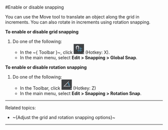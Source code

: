 #Enable or disable snapping

You can use the Move tool to translate an object along the grid in increments. You can also rotate in increments using rotation snapping.

**To enable or disable grid snapping**

1. Do one of the following:
	- In the ~{ Toolbar }~, click ![](../../images/icon_snap.png) (Hotkey: X).
	- In the main menu, select **Edit > Snapping > Global Snap**.

**To enable or disable rotation snapping**

1. Do one of the following:
	- In the Toolbar, click ![](../../images/icon_rot_snap.png) (Hotkey: Z)
	- In the main menu, select **Edit > Snapping > Rotation Snap**.

---
Related topics:
-	~{Adjust the grid and rotation snapping options}~
---
